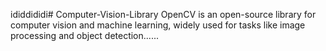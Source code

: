 ididdididi# Computer-Vision-Library
OpenCV is an open-source library for computer vision and machine learning, widely used for tasks like image processing and object detection......
